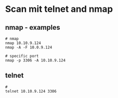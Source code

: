 # Scan mit telnet and nmap 

## nmap - examples
```
# nmap 
nmap 10.10.9.124
nmap -A -F 10.0.9.124

# specific port 
nmap -p 3306 -A 10.10.9.124 

```

## telnet 

```
# 
telnet 10.10.9.124 3306 

```


